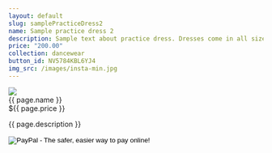 ```yaml
---
layout: default
slug: samplePracticeDress2
name: Sample practice dress 2
description: Sample text about practice dress. Dresses come in all sizes!
price: "200.00"
collection: dancewear
button_id: NV5784KBL6YJ4
img_src: /images/insta-min.jpg
---
```

<img class="img-fluid rounded" src="{{ page.img_src }}"/>
<div class="shop-item-header">
  <div class="shop-item-name">{{ page.name }}</div>
  <div>${{ page.price }}</div>
</div>
<p class="shop-item-description">{{ page.description }}</p>
<form  target="paypal" action="https://www.paypal.com/cgi-bin/webscr" method="post">
  <input type="hidden" name="cmd" value="_s-xclick">
  <input type="hidden" name="hosted_button_id" value="{{ page.button_id }}">
  <input type="image" src="https://www.paypalobjects.com/en_US/i/btn/btn_cart_LG.gif" border="0" name="submit" alt="PayPal - The safer, easier way to pay online!">
  <img alt="" border="0" src="https://www.paypalobjects.com/en_US/i/scr/pixel.gif" width="1" height="1">
</form>
